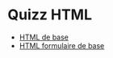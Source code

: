# Quizz HTML

- [HTML de base](html-base-1.md)
- [HTML formulaire de base](html-formulaire-beginner.md)
